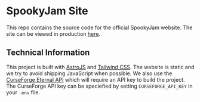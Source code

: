 # SpookyJam Site
This repo contains the source code for the official SpookyJam website. The site can be viewed in production 
[here](spooky-jam.com).

## Technical Information
This project is built with [AstroJS](https://astro.build/) and [Tailwind CSS](https://tailwindcss.com/). The website is 
static and we try to avoid shipping JavaScript when possible. We also use the 
[CurseForge Eternal API](https://docs.curseforge.com) which will require an API key to build the project. The CurseForge
 API key can be speciefied by setting `CURSEFORGE_API_KEY` in your `.env` file.